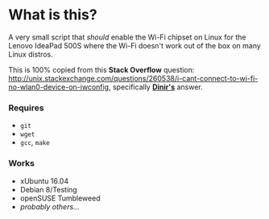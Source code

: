 # What is this?

A very small script that _should_ enable the Wi-Fi chipset on Linux for the Lenovo IdeaPad 500S where the Wi-Fi doesn't work out of the box on many Linux distros.

This is 100% copied from this __Stack Overflow__ question: http://unix.stackexchange.com/questions/260538/i-cant-connect-to-wi-fi-no-wlan0-device-on-iwconfig, specifically [__Dinir's__](http://unix.stackexchange.com/users/155206/dinir) answer.

### Requires

* `git`
* `wget`
* `gcc`, `make`

### Works

* xUbuntu 16.04
* Debian 8/Testing
* openSUSE Tumbleweed
* _probably others..._
